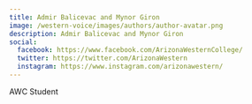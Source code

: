 ```yaml
---
title: Admir Balicevac and Mynor Giron
image: /western-voice/images/authors/author-avatar.png
description: Admir Balicevac and Mynor Giron
social:
  facebook: https://www.facebook.com/ArizonaWesternCollege/
  twitter: https://twitter.com/ArizonaWestern
  instagram: https://www.instagram.com/arizonawestern/
---
```


AWC Student
